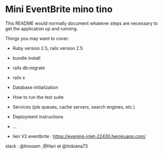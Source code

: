 # Mini EventBrite mino tino

This README would normally document whatever steps are necessary to get the
application up and running.

Things you may want to cover:

* Ruby version 2.5, rails version 2.5

* bundle install

* rails db:migrate

* rails s

* Database initialization

* How to run the test suite

* Services (job queues, cache servers, search engines, etc.)

* Deployment instructions

* ...


* lien V2 eventbrite : https://evening-inlet-22430.herokuapp.com/

slack : @tinosam ,@Hari et @itokiana73